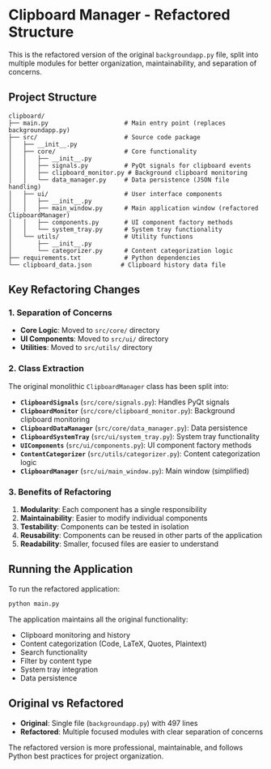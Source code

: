 # Clipboard Manager - Refactored Structure

This is the refactored version of the original `backgroundapp.py` file, split into multiple modules for better organization, maintainability, and separation of concerns.

## Project Structure

```
clipboard/
├── main.py                     # Main entry point (replaces backgroundapp.py)
├── src/                        # Source code package
│   ├── __init__.py
│   ├── core/                   # Core functionality
│   │   ├── __init__.py
│   │   ├── signals.py          # PyQt signals for clipboard events
│   │   ├── clipboard_monitor.py # Background clipboard monitoring
│   │   └── data_manager.py     # Data persistence (JSON file handling)
│   ├── ui/                     # User interface components
│   │   ├── __init__.py
│   │   ├── main_window.py      # Main application window (refactored ClipboardManager)
│   │   ├── components.py       # UI component factory methods
│   │   └── system_tray.py      # System tray functionality
│   └── utils/                  # Utility functions
│       ├── __init__.py
│       └── categorizer.py      # Content categorization logic
├── requirements.txt            # Python dependencies
└── clipboard_data.json        # Clipboard history data file
```

## Key Refactoring Changes

### 1. Separation of Concerns

- **Core Logic**: Moved to `src/core/` directory
- **UI Components**: Moved to `src/ui/` directory
- **Utilities**: Moved to `src/utils/` directory

### 2. Class Extraction

The original monolithic `ClipboardManager` class has been split into:

- **`ClipboardSignals`** (`src/core/signals.py`): Handles PyQt signals
- **`ClipboardMonitor`** (`src/core/clipboard_monitor.py`): Background clipboard monitoring
- **`ClipboardDataManager`** (`src/core/data_manager.py`): Data persistence
- **`ClipboardSystemTray`** (`src/ui/system_tray.py`): System tray functionality
- **`UIComponents`** (`src/ui/components.py`): UI component factory methods
- **`ContentCategorizer`** (`src/utils/categorizer.py`): Content categorization logic
- **`ClipboardManager`** (`src/ui/main_window.py`): Main window (simplified)

### 3. Benefits of Refactoring

1. **Modularity**: Each component has a single responsibility
2. **Maintainability**: Easier to modify individual components
3. **Testability**: Components can be tested in isolation
4. **Reusability**: Components can be reused in other parts of the application
5. **Readability**: Smaller, focused files are easier to understand

## Running the Application

To run the refactored application:

```bash
python main.py
```

The application maintains all the original functionality:

- Clipboard monitoring and history
- Content categorization (Code, LaTeX, Quotes, Plaintext)
- Search functionality
- Filter by content type
- System tray integration
- Data persistence

## Original vs Refactored

- **Original**: Single file (`backgroundapp.py`) with 497 lines
- **Refactored**: Multiple focused modules with clear separation of concerns

The refactored version is more professional, maintainable, and follows Python best practices for project organization.
